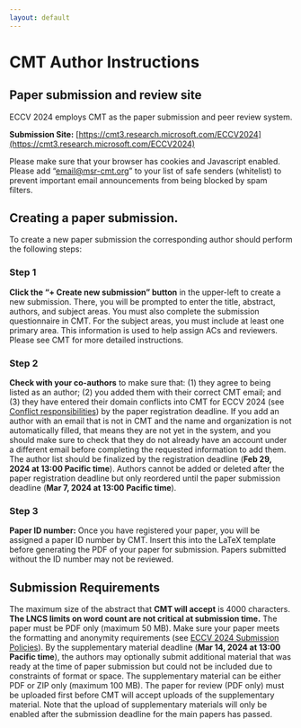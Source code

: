 ```yaml
---
layout: default
---
```


# CMT Author Instructions

## Paper submission and review site
ECCV 2024 employs CMT as the paper submission and peer review system. 

**Submission Site:** [https://cmt3.research.microsoft.com/ECCV2024](https://cmt3.research.microsoft.com/ECCV2024)

Please make sure that your browser has cookies and Javascript enabled.
Please add “email@msr-cmt.org” to your list of safe senders (whitelist) to prevent important email announcements from being blocked by spam filters.

## Creating a paper submission.
To create a new paper submission the corresponding author should perform the following steps:

### Step 1
**Click the “+ Create new submission” button** in the upper-left to create a new submission. There, you will be prompted to enter the title, abstract, authors, and subject areas. You must also complete the submission questionnaire in CMT. For the subject areas, you must include at least one primary area. This information is used to help assign ACs and reviewers. Please see CMT for more detailed instructions.  

### Step 2
**Check with your co-authors** to make sure that: (1) they agree to being listed as an author; (2) you added them with their correct CMT email; and (3) they have entered their domain conflicts into CMT for ECCV 2024 (see [Conflict responsibilities](submission_policies.md)) by the paper registration deadline. If you add an author with an email that is not in CMT and the name and organization is not automatically filled, that means they are not yet in the system, and you should make sure to check that they do not already have an account under a different email before completing the requested information to add them. The author list should be finalized by the registration deadline (**Feb 29, 2024 at 13:00 Pacific time**). Authors cannot be added or deleted after the paper registration deadline but only reordered until the paper submission deadline (**Mar 7, 2024 at 13:00 Pacific time**).

### Step 3
**Paper ID number:** Once you have registered your paper, you will be assigned a paper ID number by CMT. Insert this into the LaTeX template before generating the PDF of your paper for submission. Papers submitted without the ID number may not be reviewed.

## Submission Requirements
The maximum size of the abstract that **CMT will accept** is 4000 characters. **The LNCS limits on word count are not critical at submission time.**
The paper must be PDF only (maximum 50 MB). Make sure your paper meets the formatting and anonymity requirements (see [ECCV 2024 Submission Policies](submission_policies.md)).
By the supplementary material deadline (**Mar 14, 2024 at 13:00 Pacific time**), the authors may optionally submit additional material that was ready at the time of paper submission but could not be included due to constraints of format or space. The supplementary material can be either PDF or ZIP only (maximum 100 MB). The paper for review (PDF only) must be uploaded first before CMT will accept uploads of the supplementary material. Note that the upload of supplementary materials will only be enabled after the submission deadline for the main papers has passed.
